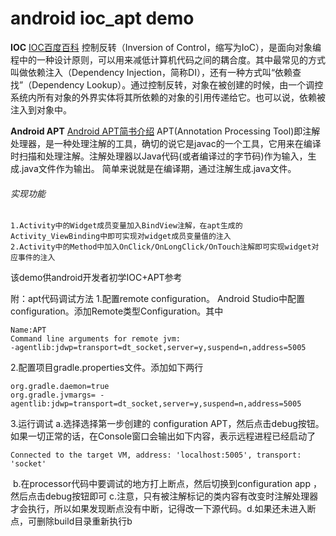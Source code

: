 # android ioc_apt demo

**IOC**
[IOC百度百科](https://baike.baidu.com/item/控制反转/1158025?fromtitle=ioc&fromid=4853&fr=aladdin)
控制反转（Inversion of Control，缩写为IoC），是面向对象编程中的一种设计原则，可以用来减低计算机代码之间的耦合度。其中最常见的方式叫做依赖注入（Dependency Injection，简称DI），还有一种方式叫“依赖查找”（Dependency Lookup）。通过控制反转，对象在被创建的时候，由一个调控系统内所有对象的外界实体将其所依赖的对象的引用传递给它。也可以说，依赖被注入到对象中。

**Android APT**
[Android APT简书介绍](https://www.jianshu.com/p/7af58e8e3e18)
APT(Annotation Processing Tool)即注解处理器，是一种处理注解的工具，确切的说它是javac的一个工具，它用来在编译时扫描和处理注解。注解处理器以Java代码(或者编译过的字节码)作为输入，生成.java文件作为输出。
简单来说就是在编译期，通过注解生成.java文件。

###### 实现功能

```
1.Activity中的Widget成员变量加入BindView注解，在apt生成的 Activity_ViewBinding中即可实现对widget成员变量值的注入
2.Activity中的Method中加入OnClick/OnLongClick/OnTouch注解即可实现widget对应事件的注入
```

该demo供android开发者初学IOC+APT参考

附：apt代码调试方法
1.配置remote configuration。
    Android Studio中配置configuration。添加Remote类型Configuration。其中

```
Name:APT
Command line arguments for remote jvm:
-agentlib:jdwp=transport=dt_socket,server=y,suspend=n,address=5005
```

2.配置项目gradle.properties文件。添加如下两行

```
org.gradle.daemon=true
org.gradle.jvmargs= -agentlib:jdwp=transport=dt_socket,server=y,suspend=n,address=5005
```

3.运行调试
    a.选择选择第一步创建的 configuration APT，然后点击debug按钮。
        如果一切正常的话，在Console窗口会输出如下内容，表示远程进程已经启动了

```
Connected to the target VM, address: 'localhost:5005', transport: 'socket'
```

​    b.在processor代码中要调试的地方打上断点，然后切换到configuration app ，然后点击debug按钮即可
​    c.注意，只有被注解标记的类内容有改变时注解处理器才会执行，所以如果发现断点没有中断，记得改一下源代码。
​    d.如果还未进入断点，可删除build目录重新执行b
​    